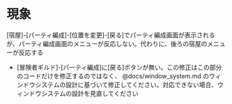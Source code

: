# 現象

[宿屋]-[パーティ編成]-[位置を変更]-[戻る]でパーティ編成画面が表示されるが、パーティ編成画面のメニューが反応しない。代わりに、後ろの宿屋のメニューが反応する

* [冒険者ギルド]-[パーティ編成]に[戻る]ボタンが無い。この修正はこの部分のコードだけを修正するのではなく、 @docs/window_system.md のウィンドウシステムの設計に基づいて修正してください。対応できない場合、ウィンドウシステムの設計を見直してください
